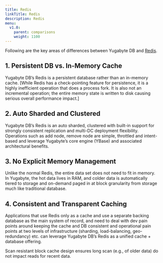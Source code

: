 ```yaml
---
title: Redis
linkTitle: Redis
description: Redis
menu:
  v1.0:
    parent: comparisons
    weight: 1100
---
```


Following are the key areas of differences between Yugabyte DB and [Redis](https://redis.io/).

## 1. Persistent DB vs. In-Memory Cache

Yugabyte DB’s Redis is a persistent database rather than an in-memory cache. [While Redis has a
check-pointing feature for persistence, it is a highly inefficient operation that does a process
fork. It is also not an incremental operation; the entire memory state is written to disk causing
serious overall performance impact.]

## 2. Auto Sharded and Clustered

Yugabyte DB’s Redis is an auto sharded, clustered with built-in support for strongly consistent
replication and multi-DC deployment flexibility. Operations such as add node, remove node are
simple, throttled and intent-based and leverage Yugabyte’s core engine (YBase) and associated
architectural benefits.

## 3. No Explicit Memory Management

Unlike the normal Redis, the entire data set does not need to fit in memory. In Yugabyte, the hot
data lives in RAM, and colder data is automatically tiered to storage and on-demand paged in at
block granularity from storage much like traditional database.


## 4. Consistent and Transparent Caching

Applications that use Redis only as a cache and use a separate backing database as the main system
of record, and need to deal with dev pain points around keeping the cache and DB consistent and
operational pain points at two levels of infrastructure (sharding, load-balancing, geo-redundancy)
etc. can leverage Yugabyte DB’s Redis as a unified cache + database offering.

Scan resistant block cache design ensures long scan (e.g., of older data) do not impact reads for
recent data.
